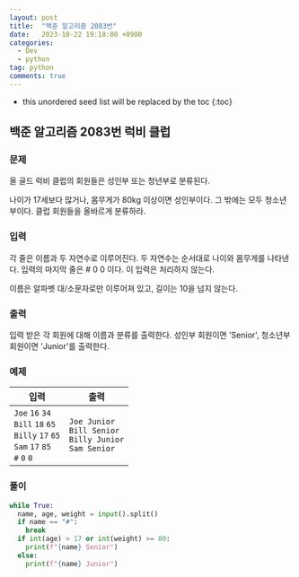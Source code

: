 ```yaml
---
layout: post
title:  "백준 알고리즘 2083번"
date:   2023-10-22 19:18:00 +0900
categories: 
  - Dev
  - python
tag: python
comments: true
---
```


* this unordered seed list will be replaced by the toc
{:toc}

## 백준 알고리즘 2083번 럭비 클럽

### 문제

올 골드 럭비 클럽의 회원들은 성인부 또는 청년부로 분류된다.

나이가 17세보다 많거나, 몸무게가 80kg 이상이면 성인부이다. 그 밖에는 모두 청소년부이다. 클럽 회원들을 올바르게 분류하라.

### 입력

각 줄은 이름과 두 자연수로 이루어진다. 두 자연수는 순서대로 나이와 몸무게를 나타낸다. 입력의 마지막 줄은 # 0 0 이다. 이 입력은 처리하지 않는다.

이름은 알파벳 대/소문자로만 이루어져 있고, 길이는 10을 넘지 않는다.

### 출력

입력 받은 각 회원에 대해 이름과 분류를 출력한다. 성인부 회원이면 'Senior', 청소년부 회원이면 'Junior'를 출력한다.

### 예제

| 입력 | 출력 |
| --- | --- |
| `Joe` `16` `34` <br/> `Bill` `18` `65` <br/> `Billy` `17` `65` <br/> `Sam` `17` `85` <br/> `#` `0` `0` | `Joe Junior` <br/> `Bill Senior` <br/> `Billy Junior` <br/> `Sam Senior` |

### 풀이

```py
while True:
  name, age, weight = input().split()
  if name == "#":
    break
  if int(age) > 17 or int(weight) >= 80:
    print(f"{name} Senior")
  else:
    print(f"{name} Junior")
```